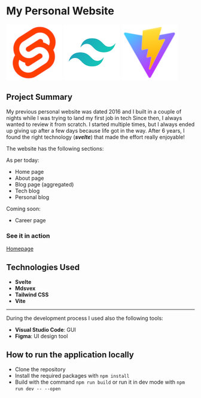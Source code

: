 # My Personal Website

![svelte logo](./readme-assets/svelte-logo.png)
![tailwind logo](./readme-assets/tailwind-logo.png)
![vite logo](./readme-assets/vite-logo.png)

## Project Summary

My previous personal website was dated 2016 and I built in a couple of nights while I was trying to land my first job in tech
Since then, I always wanted to review it from scratch. I started multiple times, but I always ended up giving up after a few days because life got in the way. After 6 years, I found the right technology (**_svelte_**) that made the effort really enjoyable!

The website has the following sections:

As per today:

- Home page
- About page
- Blog page (aggregated)
- Tech blog
- Personal blog

Coming soon:

- Career page

### See it in action

[Homepage](www.antoniorossi.net)

## Technologies Used

- **Svelte**
- **Mdsvex**
- **Tailwind CSS**
- **Vite**

---

During the development process I used also the following tools:

- **Visual Studio Code**: GUI
- **Figma**: UI design tool

## How to run the application locally

- Clone the repository
- Install the required packages with `npm install`
- Build with the command `npm run build` or run it in dev mode with `npm run dev -- --open`
